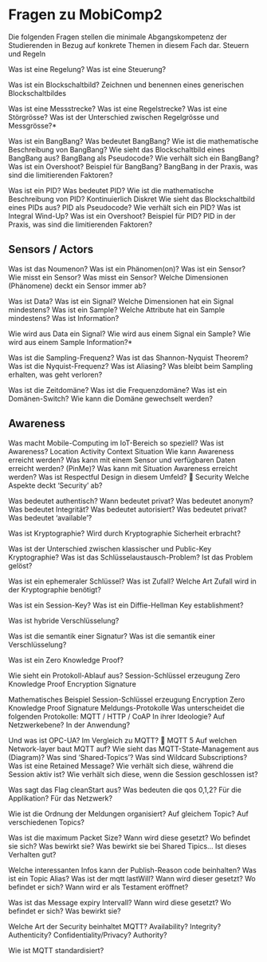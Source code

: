 # Fragen zu MobiComp2
Die folgenden Fragen stellen die minimale Abgangskompetenz der Studierenden in Bezug auf konkrete Themen in diesem Fach dar.
Steuern und Regeln

Was ist eine Regelung?
Was ist eine Steuerung?

Was ist ein Blockschaltbild?
Zeichnen und benennen eines generischen Blockschaltbildes

Was ist eine Messstrecke?
Was ist eine Regelstrecke?
Was ist eine Störgrösse?
Was ist der Unterschied zwischen Regelgrösse und Messgrösse?*

Was ist ein BangBang?
Was bedeutet BangBang?
Wie ist die mathematische Beschreibung von BangBang?
Wie sieht das Blockschaltbild eines BangBang aus?
BangBang als Pseudocode?
Wie verhält sich ein BangBang?
Was ist ein Overshoot?
Beispiel für BangBang?
BangBang in der Praxis, was sind die limitierenden Faktoren?

Was ist ein PID?
Was bedeutet PID?
Wie ist die mathematische Beschreibung von PID?
Kontinuierlich
Diskret
Wie sieht das Blockschaltbild eines PIDs aus?
PID als Pseudocode?
Wie verhält sich ein PID?
Was ist Integral Wind-Up?
Was ist ein Overshoot?
Beispiel für PID?
PID in der Praxis, was sind die limitierenden Faktoren?




## Sensors / Actors

Was ist das Noumenon?
Was ist ein Phänomen(on)?
Was ist ein Sensor?
Wie misst ein Sensor?
Was misst ein Sensor?
Welche Dimensionen (Phänomene) deckt ein Sensor immer ab?

Was ist Data?
Was ist ein Signal?
Welche Dimensionen hat ein Signal mindestens?
Was ist ein Sample?
Welche Attribute hat ein Sample mindestens?
Was ist Information?

Wie wird aus Data ein Signal?
Wie wird aus einem Signal ein Sample?
Wie wird aus einem Sample Information?*

Was ist die Sampling-Frequenz?
Was ist das Shannon-Nyquist Theorem?
Was ist die Nyquist-Frequenz?
Was ist Aliasing?
Was bleibt beim Sampling erhalten, was geht verloren?

Was ist die Zeitdomäne?
Was ist die Frequenzdomäne?
Was ist ein Domänen-Switch?
Wie kann die Domäne gewechselt werden?


## Awareness
Was macht Mobile-Computing im IoT-Bereich so speziell?
Was ist Awareness?
Location
Activity
Context
Situation
Wie kann Awareness erreicht werden?
Was kann mit einem Sensor und verfügbaren Daten erreicht werden? (PinMe)?
Was kann mit Situation Awareness erreicht werden?
Was ist Respectful Design in diesem Umfeld?

Security
Welche Aspekte deckt ‘Security’ ab?

Was bedeutet authentisch?
Wann bedeutet privat?
Was bedeutet anonym?
Was bedeutet Integrität?
Was bedeutet autorisiert?
Was bedeutet privat?
Was bedeutet ‘available’?

Was ist Kryptographie?
Wird durch Kryptographie Sicherheit erbracht?

Was ist der Unterschied zwischen klassischer und Public-Key Kryptographie?
Was ist das Schlüsselaustausch-Problem?
Ist das Problem gelöst?

Was ist ein ephemeraler Schlüssel?
Was ist Zufall?
Welche Art Zufall wird in der Kryptographie benötigt?

Was ist ein Session-Key?
Was ist ein Diffie-Hellman Key establishment?

Was ist hybride Verschlüsselung?

Was ist die semantik einer Signatur?
Was ist die semantik einer Verschlüsselung?

Was ist ein Zero Knowledge Proof?

Wie sieht ein Protokoll-Ablauf aus?
Session-Schlüssel erzeugung
Zero Knowledge Proof
Encryption
Signature

Mathematisches Beispiel
Session-Schlüssel erzeugung
Encryption
Zero Knowledge Proof
Signature
Meldungs-Protokolle
Was unterscheidet die folgenden Protokolle: MQTT / HTTP / CoAP
In ihrer Ideologie?
Auf Netzwerkebene?
In der Anwendung?

Und was ist OPC-UA?
Im Vergleich zu MQTT?

MQTT 5
Auf welchen Network-layer baut MQTT auf? 
Wie sieht das MQTT-State-Management aus (Diagram)?
Was sind ‘Shared-Topics’?
Was sind Wildcard Subscriptions?
Was ist eine Retained Message?
Wie verhält sich diese, während die Session aktiv ist?
Wie verhält sich diese, wenn die Session geschlossen ist?

Was sagt das Flag cleanStart aus?
Was bedeuten die qos 0,1,2?
Für die Applikation?
Für das Netzwerk?

Wie ist die Ordnung der Meldungen organisiert?
	Auf gleichem Topic?
	Auf verschiedenen Topics?

Was ist die maximum Packet Size?
Wann wird diese gesetzt?
Wo befindet sie sich?
Was bewirkt sie?
Was bewirkt sie bei Shared Tipics… Ist dieses Verhalten gut?

Welche interessanten Infos kann der Publish-Reason code beinhalten?
Was ist ein Topic Alias?
Was ist der mqtt lastWill?
Wann wird dieser gesetzt?
Wo befindet er sich?
Wann wird er als Testament eröffnet?

Was ist das Message expiry Intervall?
Wann wird diese gesetzt?
Wo befindet er sich?
Was bewirkt sie?

Welche Art der Security beinhaltet MQTT?
Availability?
Integrity?
Authenticity?
Confidentiality/Privacy?
Authority?


Wie ist MQTT standardisiert?

